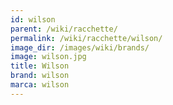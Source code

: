 ```yaml
---
id: wilson
parent: /wiki/racchette/
permalink: /wiki/racchette/wilson/
image_dir: /images/wiki/brands/
image: wilson.jpg
title: Wilson
brand: wilson
marca: wilson
---
```

